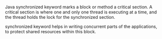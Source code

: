 Java synchronized keyword marks a block or method a critical section. 
A critical section is where one and only one thread is executing at a time, 
and the thread holds the lock for the synchronized section.

synchronized keyword helps in writing concurrent parts of the applications, 
to protect shared resources within this block.